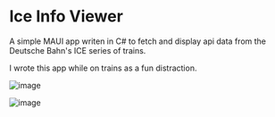 # Ice Info Viewer

A simple MAUI app writen in C# to fetch and display api data from the Deutsche Bahn's ICE series of trains.

I wrote this app while on trains as a fun distraction.

![image](https://github.com/user-attachments/assets/7990a96d-0b31-4729-a861-a1f79d8c07cc)

![image](https://github.com/user-attachments/assets/5e82d61f-c854-4ce8-92ba-d80acc696caf)
